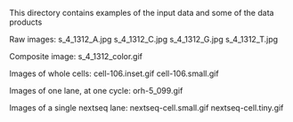 This directory contains examples of the input data and some of the data products

Raw images:
    s_4_1312_A.jpg
    s_4_1312_C.jpg
    s_4_1312_G.jpg
    s_4_1312_T.jpg

Composite image:
    s_4_1312_color.gif

Images of whole cells:
    cell-106.inset.gif
    cell-106.small.gif

Images of one lane, at one cycle:
    orh-5_099.gif

Images of a single nextseq lane:
    nextseq-cell.small.gif
    nextseq-cell.tiny.gif
